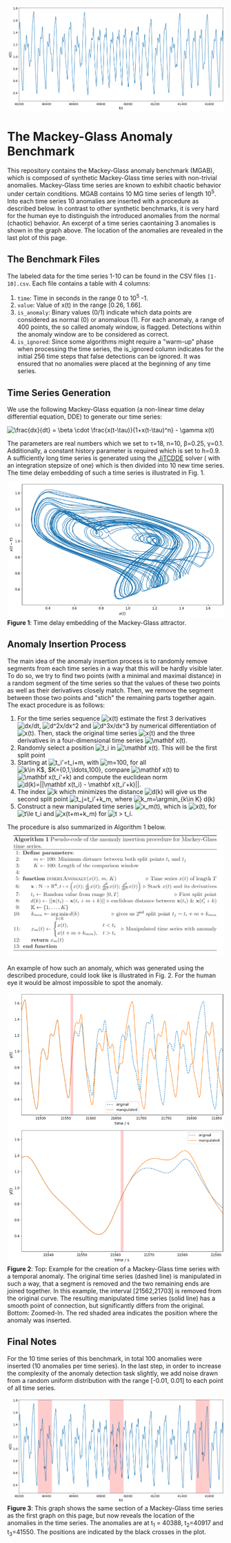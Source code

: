 ![Anomalous Mackey-Glass Time Series][header]


# The Mackey-Glass Anomaly Benchmark

This repository contains the Mackey-Glass anomaly benchmark (MGAB), which is composed of synthetic Mackey-Glass time series with non-trivial anomalies. Mackey-Glass time series are known to exhibit chaotic behavior under certain conditions. MGAB contains 10 MG time series of length 10<sup>5</sup>. Into each time series 10 anomalies are inserted with a procedure as described below.
In contrast to other synthetic benchmarks,  it is very hard for the human eye to distinguish the introduced anomalies from the normal (chaotic) behavior. 
An excerpt of a time series caontaining 3 anomalies is shown in the graph above. The location of the anomalies are revealed in the last plot of this page.

## The Benchmark Files
The labeled data for the time series 1-10 can be found in the CSV files `[1-10].csv`. Each file contains a table with 4 columns: 
1. `time`: Time in seconds in the range 0 to 10<sup>5</sup> -1.
2. `value`: Value of x(t) in the range [0.26, 1.66].
3. `is_anomaly`: Binary values (0/1) indicate which data points are considered as normal (0) or anomalous (1). For each anomaly, a range of 400 points, the so called anomaly window, is flagged. Detections within the anomaly window are to be considered as correct.
4. `is_ignored`: Since some algorithms might require a "warm-up" phase when processing the time series, the is_ignored column indicates for the initial 256 time steps that false detections can be ignored. It was ensured that no anomalies were placed at the beginning of any time series.

## Time Series Generation
We use the following Mackey-Glass equation (a non-linear time delay differential equation, DDE) to generate our time series:

![\frac{dx}{dt} = \beta \cdot \frac{x(t-\tau)}{1+x(t-\tau)^n} - \gamma x(t)](https://render.githubusercontent.com/render/math?math=%5Cfrac%7Bdx%7D%7Bdt%7D%20%3D%20%5Cbeta%20%5Ccdot%20%5Cfrac%7Bx(t-%5Ctau)%7D%7B1%2Bx(t-%5Ctau)%5En%7D%20-%20%5Cgamma%20x(t))

The parameters are real numbers which we set to τ=18, n=10, β=0.25, γ=0.1. Additionally, a constant history parameter is required which is set to h=0.9. A sufficiently long time series is generated using the [JiTCDDE](https://github.com/neurophysik/jitcdde) solver ( with an integration stepsize of one) which is then divided into 10 new time series. The time delay embedding of such a time series is illustrated in Fig. 1.

![Pseudo-code of the anomaly insertion procedure for Mackey-Glass time series.][timedelay]<br>**Figure 1**: Time  delay  embedding  of  the  Mackey-Glass  attractor.

## Anomaly Insertion Process
The main idea of the anomaly insertion process is to randomly remove segments from each time series in a way that this will be hardly visible later. To do so, we try to find two points (with a minimal and maximal distance) in a random segment of the time series so that the values of these two points as well as their derivatives closely match. Then, we remove the segment between those two points and "stich" the remaining parts together again. The exact procedure is as follows:

1. For the time series sequence ![x(t)](https://render.githubusercontent.com/render/math?math=x(t)) estimate the first 3 derivatives ![dx/dt](https://render.githubusercontent.com/render/math?math=dx%2Fdt), ![d^2x/dx^2](https://render.githubusercontent.com/render/math?math=d%5E2x%2Fdx%5E2) and ![d^3x/dx^3](https://render.githubusercontent.com/render/math?math=d%5E3x%2Fdx%5E3) by numerical differentiation of ![x(t)](https://render.githubusercontent.com/render/math?math=x(t)). Then, stack the original time series ![x(t)](https://render.githubusercontent.com/render/math?math=x(t)) and the three derivatives in a four-dimensional time series ![\mathbf x(t)](https://render.githubusercontent.com/render/math?math=%5Cmathbf%20x(t)).
2. Randomly select a position ![t_i](https://render.githubusercontent.com/render/math?math=t_i) in ![\mathbf x(t)](https://render.githubusercontent.com/render/math?math=%5Cmathbf%20x(t)). This will be the first split point
3. Starting at ![t_i'=t_i+m](https://render.githubusercontent.com/render/math?math=t_i'%3Dt_i%2Bm), with ![m=100](https://render.githubusercontent.com/render/math?math=m%3D100), for all ![k\in K$, $K=\{0,1,\ldots,100\}](https://render.githubusercontent.com/render/math?math=k%5Cin%20K%24%2C%20%24K%3D%5C%7B0%2C1%2C%5Cldots%2C100%5C%7D), compare ![\mathbf x(t)](https://render.githubusercontent.com/render/math?math=%5Cmathbf%20x(t)) to ![\mathbf x(t_i'+k)](https://render.githubusercontent.com/render/math?math=%5Cmathbf%20x(t_i'%2Bk)) and compute the euclidean norm ![d(k)=||\mathbf x(t_i) - \mathbf x(t_i'+k)||](https://render.githubusercontent.com/render/math?math=d(k)%3D%7C%7C%5Cmathbf%20x(t_i)%20-%20%5Cmathbf%20x(t_i'%2Bk)%7C%7C).
4. The index ![k](https://render.githubusercontent.com/render/math?math=k) which minimizes the distance ![d(k)](https://render.githubusercontent.com/render/math?math=d(k)) will give us the second split point ![t_j=t_i'+k_m](https://render.githubusercontent.com/render/math?math=t_j%3Dt_i'%2Bk_m), where ![k_m=\argmin_{k\in K} d(k)](https://render.githubusercontent.com/render/math?math=k_m%3D%5Cargmin_%7Bk%5Cin%20K%7D%20d(k))
5. Construct a new manipulated time series ![x_m(t)](https://render.githubusercontent.com/render/math?math=x_m(t)), which is ![x(t)](https://render.githubusercontent.com/render/math?math=x(t)), for ![t\le t_i](https://render.githubusercontent.com/render/math?math=t%5Cle%20t_i) and ![x(t+m+k_m)](https://render.githubusercontent.com/render/math?math=x(t%2Bm%2Bk_m)) for ![t > t_i](https://render.githubusercontent.com/render/math?math=t%20%3E%20t_i).

The procedure is also summarized in Algorithm 1 below.
![Pseudo-code of the anomaly insertion procedure for Mackey-Glass time series.][algorithm1]

An example of how such an anomaly, which was generated using the described procedure, could look like is illustrated in Fig. 2. For the human eye it would be almost impossible to spot the anomaly.

![Example Anomaly in a MG time series 1][mgexample1] ![Example Anomaly in a MG time series 1][mgexample2]<br>
**Figure 2**: Top: Example for the creation of a Mackey-Glass time series with a temporal anomaly. The original time series (dashed line) is manipulated in such a way, that a segment is removed and the two remaining ends are joined together. In this example, the interval [21562,21703] is removed from the original curve. The resulting manipulated time series (solid line) has a smooth point of connection, but significantly differs from the original. Bottom: Zoomed-In. The red shaded area indicates the position where the anomaly was inserted.

## Final Notes
For the 10 time series of this benchmark, in total 100 anomalies were inserted (10 anomalies per time series). In the last step, in order to increase the complexity of the anomaly detection task slightly, we add noise drawn from a random uniform distribution with the range [-0.01, 0.01] to each point of all time series. 



![Anomalous Mackey-Glass Time Series with revealed Anomalies][footer]
**Figure 3**: This graph shows the same section of a Mackey-Glass time series as the first graph on this page, but now reveals the location of the anomalies in the time series. The anomalies are at t<sub>1</sub> = 40388, t<sub>2</sub>=40917 and t<sub>3</sub>=41550. The positions are indicated by the black crosses in the plot.

[header]: https://github.com/MarkusThill/MGAB/blob/master/img/mg_example_anomalies_hidden.png?raw=true "Anomalous Mackey Glass Time Series"
[footer]: https://github.com/MarkusThill/MGAB/blob/master/img/mg_example_anomalies_revealed.png?raw=true "Anomalous Mackey Glass Time Series with revealed Anomalies"
[algorithm1]: https://github.com/MarkusThill/MGAB/blob/master/img/pseudocode.png?raw=true "Pseudo-code of the anomaly insertion procedure for Mackey-Glass time series."
[timedelay]: https://github.com/MarkusThill/MGAB/blob/master/img/time-delay-embedding.png?raw=true "Time  delay  embedding  of  the  Mackey-Glass  attractor."
[mgexample1]: https://github.com/MarkusThill/MGAB/blob/master/img/mg-anomaly-example.png?raw=true "Example Anomaly in a MG time series 1"
[mgexample2]: https://github.com/MarkusThill/MGAB/blob/master/img/mg-anomaly-example-zoom.png?raw=true "Example Anomaly in a MG time series 2"
